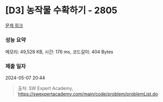 # [D3] 농작물 수확하기 - 2805 

[문제 링크](https://swexpertacademy.com/main/code/problem/problemDetail.do?contestProbId=AV7GLXqKAWYDFAXB) 

### 성능 요약

메모리: 49,528 KB, 시간: 176 ms, 코드길이: 404 Bytes

### 제출 일자

2024-05-07 20:44



> 출처: SW Expert Academy, https://swexpertacademy.com/main/code/problem/problemList.do